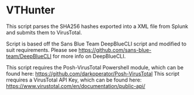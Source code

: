 # VTHunter

This script parses the SHA256 hashes exported into a XML file from Splunk and submits them to VirusTotal.

Script is based off the Sans Blue Team DeepBlueCLI script and modified to suit requirements.
Please see https://github.com/sans-blue-team/DeepBlueCLI for more info on DeepBlueCLI.

This script requires the Posh-VirusTotal Powershell module, which can be found here: https://github.com/darkoperator/Posh-VirusTotal
This script rrequires a VirusTotal API Key, which can be found here: https://www.virustotal.com/en/documentation/public-api/
